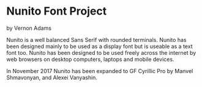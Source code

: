 # Nunito Font Project
by Vernon Adams

Nunito is a well balanced Sans Serif with rounded terminals. Nunito has been designed mainly to be used as a display font but is useable as a text font too. Nunito has been designed to be used freely across the internet by web browsers on desktop computers, laptops and mobile devices.

In November 2017 Nunito has been expanded to GF Cyrillic Pro by Manvel Shmavonyan, and Alexei Vanyashin.
